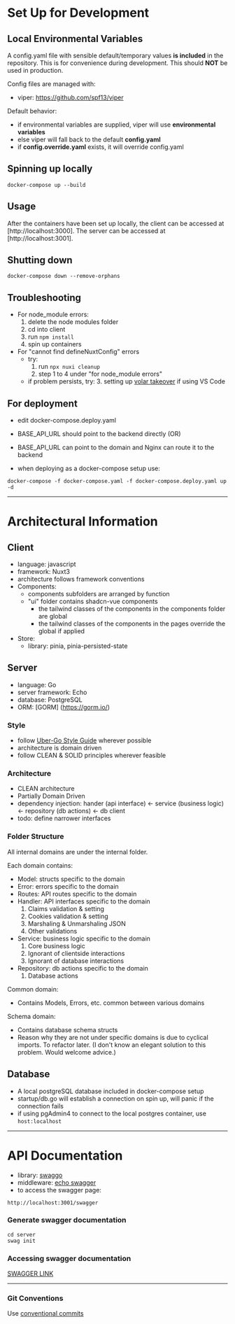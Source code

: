 # Set Up for Development

## Local Environmental Variables

A config.yaml file with sensible default/temporary values **is included** in the repository. This is for convenience during development. This should **NOT** be used in production.

Config files are managed with:

- viper: https://github.com/spf13/viper

Default behavior:

- if environmental variables are supplied, viper will use **environmental variables**
- else viper will fall back to the default **config.yaml**
- if **config.override.yaml** exists, it will override config.yaml

## Spinning up locally

```
docker-compose up --build
```

## Usage

After the containers have been set up locally, the client can be accessed at [http://localhost:3000]. The server can be accessed at [http://localhost:3001].

## Shutting down

```
docker-compose down --remove-orphans
```

## Troubleshooting

- For node_module errors:
  1. delete the node modules folder
  2. cd into client
  3. run `npm install`
  4. spin up containers
- For "cannot find defineNuxtConfig" errors
  - try:
    1. run `npx nuxi cleanup`
    2. step 1 to 4 under "for node_module errors"
  - if problem persists, try: 3. setting up [volar takeover](https://vuejs.org/guide/typescript/overview#volar-takeover-mode) if using VS Code

## For deployment

- edit docker-compose.deploy.yaml
- BASE_API_URL should point to the backend directly (OR)
- BASE_API_URL can point to the domain and Nginx can route it to the backend

- when deploying as a docker-compose setup use:

```
docker-compose -f docker-compose.yaml -f docker-compose.deploy.yaml up -d
```

---

# Architectural Information

## Client

- language: javascript
- framework: Nuxt3
- architecture follows framework conventions
- Components:
  - components subfolders are arranged by function
  - "ui" folder contains shadcn-vue components
    - the tailwind classes of the components in the components folder are global
    - the tailwind classes of the components in the pages override the global if applied
- Store:
  - library: pinia, pinia-persisted-state

## Server

- language: Go
- server framework: Echo
- database: PostgreSQL
- ORM: [GORM] (https://gorm.io/)

### Style

- follow [Uber-Go Style Guide](https://github.com/uber-go/guide) wherever possible
- architecture is domain driven
- follow CLEAN & SOLID principles wherever feasible

### Architecture

- CLEAN architecture
- Partially Domain Driven
- dependency injection: hander (api interface) <- service (business logic) <- repository (db actions) <- db client
- todo: define narrower interfaces

### Folder Structure

All internal domains are under the internal folder.

Each domain contains:

- Model: structs specific to the domain
- Error: errors specific to the domain
- Routes: API routes specific to the domain
- Handler: API interfaces specific to the domain
  1. Claims validation & setting
  2. Cookies validation & setting
  3. Marshaling & Unmarshaling JSON
  4. Other validations
- Service: business logic specific to the domain
  1. Core business logic
  2. Ignorant of clientside interactions
  3. Ignorant of database interactions
- Repository: db actions specific to the domain
  1. Database actions

Common domain:

- Contains Models, Errors, etc. common between various domains

Schema domain:

- Contains database schema structs
- Reason why they are not under specific domains is due to cyclical imports. To refactor later.
  (I don't know an elegant solution to this problem. Would welcome advice.)

## Database

- A local postgreSQL database included in docker-compose setup
- startup/db.go will establish a connection on spin up, will panic if the connection fails
- if using pgAdmin4 to connect to the local postgres container, use `host:localhost`

---

# API Documentation

- library: [swaggo](https://github.com/swaggo/swag)
- middleware: [echo swagger](https://github.com/swaggo/echo-swagger)
- to access the swagger page:

```
http://localhost:3001/swagger
```

### Generate swagger documentation

```
cd server
swag init
```

### Accessing swagger documentation

[SWAGGER LINK](http://localhost:3001/swagger/index.html)

---

### Git Conventions

Use [conventional commits](https://www.conventionalcommits.org/en/v1.0.0/#summary)
